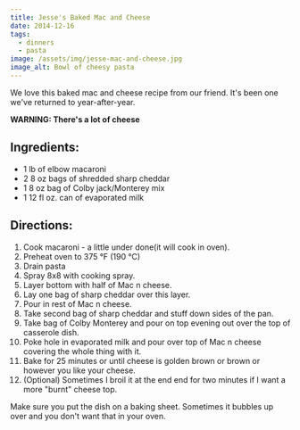 ```yaml
---
title: Jesse's Baked Mac and Cheese
date: 2014-12-16
tags:
  - dinners
  - pasta
image: /assets/img/jesse-mac-and-cheese.jpg
image_alt: Bowl of cheesy pasta
---
```


We love this baked mac and cheese recipe from our friend. It's been one we've returned to year-after-year.

**WARNING: There's a lot of cheese**

## Ingredients:

- 1 lb of elbow macaroni
- 2 8 oz bags of shredded sharp cheddar
- 1 8 oz bag of Colby jack/Monterey mix
- 1 12 fl oz. can of evaporated milk

## Directions:

1. Cook macaroni - a little under done(it will cook in oven).
2. Preheat oven to 375 °F (190 °C)
3. Drain pasta
4. Spray 8x8 with cooking spray.
5. Layer bottom with half of Mac n cheese.
6. Lay one bag of sharp cheddar over this layer.
7. Pour in rest of Mac n cheese.
8. Take second bag of sharp cheddar and stuff down sides of the pan.
9. Take bag of Colby Monterey and pour on top evening out over the top of casserole dish.
10. Poke hole in evaporated milk and pour over top of Mac n cheese covering the whole thing with it.
11. Bake for 25 minutes or until cheese is golden brown or brown or however you like your cheese.
12. (Optional) Sometimes I broil it at the end end for two minutes if I want a more "burnt" cheese top.

Make sure you put the dish on a baking sheet. Sometimes it bubbles up over and you don't want that in your oven.
